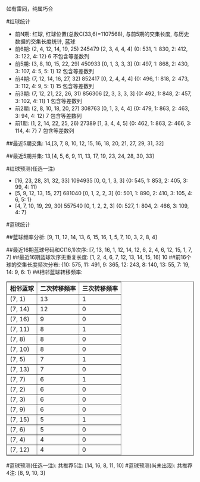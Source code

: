 <!-- 
.. title: 双色球2016015期(2016-02-04)数据分析报告
.. slug: slott-2016015-2016-02-04-report
.. date: 2016-02-05 08:00:00 UTC+08:00
.. tags: Lottery
.. link: 
.. description: 
.. type: text
-->

如有雷同，纯属巧合

<!-- TEASER_END-->

#红球统计

- 前N期: 红球, 红球位置(总数C(33,6)=1107568), 与前5期的交集长度, 与历史数据的交集长度统计, 蓝球
- 前6期: (2, 4, 12, 14, 19, 25) 245479 [2, 3, 4, 4, 4] {0: 531, 1: 830, 2: 412, 3: 122, 4: 12} 6 不包含等差数列
- 前5期: (3, 8, 10, 15, 22, 29) 450933 [0, 1, 3, 3, 3] {0: 497, 1: 868, 2: 430, 3: 107, 4: 5, 5: 1} 12 包含等差数列
- 前4期: (7, 12, 14, 16, 27, 32) 852417 [0, 2, 4, 4, 4] {0: 496, 1: 818, 2: 473, 3: 112, 4: 9, 5: 1} 15 包含等差数列
- 前3期: (7, 12, 21, 22, 26, 31) 856306 [2, 3, 3, 3, 3] {0: 492, 1: 848, 2: 457, 3: 102, 4: 11} 1 包含等差数列
- 前2期: (2, 8, 10, 18, 20, 27) 308763 [0, 1, 3, 4, 4] {0: 479, 1: 863, 2: 463, 3: 94, 4: 12} 7 包含等差数列
- 前1期: (1, 2, 14, 22, 25, 26) 27389 [1, 3, 4, 4, 5] {0: 462, 1: 863, 2: 466, 3: 114, 4: 7} 7 包含等差数列

##最近5期交集:
14,[3, 7, 8, 10, 12, 15, 16, 18, 20, 21, 27, 29, 31, 32]

##最近5期并集:
13,[4, 5, 6, 9, 11, 13, 17, 19, 23, 24, 28, 30, 33]

#红球预测(任选一注)

- [16, 23, 28, 31, 32, 33] 1094935 [0, 0, 1, 3, 3] {0: 545, 1: 853, 2: 405, 3: 99, 4: 11}
- [5, 9, 12, 13, 15, 27] 681040 [0, 1, 2, 2, 3] {0: 501, 1: 890, 2: 410, 3: 105, 4: 6, 5: 1}
- [4, 7, 10, 19, 29, 30] 557540 [0, 1, 2, 2, 3] {0: 527, 1: 804, 2: 466, 3: 109, 4: 7}

#蓝球统计

##蓝球频率分析:
[9, 11, 12, 14, 13, 6, 15, 16, 1, 5, 7, 10, 3, 2, 8, 4]

##最近16期蓝球号码和C(16,1)次序:
 [7, 13, 16, 1, 12, 14, 12, 6, 2, 4, 6, 12, 15, 1, 7, 7]
##最近16期蓝球次序无重复长度:
 [1, 2, 4, 6, 7, 12, 13, 14, 15, 16] 10
##前16个球的交集长度频次分布:
{10: 575, 11: 491, 9: 365, 12: 243, 8: 140, 13: 55, 7: 19, 14: 9, 6: 1}
##相邻蓝球转移频率:
 <table border="1" class="table table-striped dataframe">
  <thead>
    <tr style="text-align: right;">
      <th>相邻蓝球</th>
      <th>二次转移频率</th>
      <th>三次转移频率</th>
    </tr>
  </thead>
  <tbody>
    <tr>
      <td>(7, 1)</td>
      <td>13</td>
      <td>1</td>
    </tr>
    <tr>
      <td>(7, 14)</td>
      <td>12</td>
      <td>0</td>
    </tr>
    <tr>
      <td>(7, 16)</td>
      <td>9</td>
      <td>0</td>
    </tr>
    <tr>
      <td>(7, 11)</td>
      <td>8</td>
      <td>1</td>
    </tr>
    <tr>
      <td>(7, 8)</td>
      <td>8</td>
      <td>0</td>
    </tr>
    <tr>
      <td>(7, 10)</td>
      <td>8</td>
      <td>0</td>
    </tr>
    <tr>
      <td>(7, 5)</td>
      <td>7</td>
      <td>1</td>
    </tr>
    <tr>
      <td>(7, 13)</td>
      <td>7</td>
      <td>0</td>
    </tr>
    <tr>
      <td>(7, 7)</td>
      <td>6</td>
      <td>1</td>
    </tr>
    <tr>
      <td>(7, 2)</td>
      <td>6</td>
      <td>0</td>
    </tr>
    <tr>
      <td>(7, 3)</td>
      <td>6</td>
      <td>0</td>
    </tr>
    <tr>
      <td>(7, 9)</td>
      <td>6</td>
      <td>0</td>
    </tr>
    <tr>
      <td>(7, 15)</td>
      <td>5</td>
      <td>1</td>
    </tr>
    <tr>
      <td>(7, 6)</td>
      <td>5</td>
      <td>0</td>
    </tr>
    <tr>
      <td>(7, 4)</td>
      <td>4</td>
      <td>0</td>
    </tr>
    <tr>
      <td>(7, 12)</td>
      <td>4</td>
      <td>0</td>
    </tr>
  </tbody>
</table>
#蓝球预测(任选一注):
共推荐5注: [14, 16, 8, 11, 10]
#蓝球预测(尚未出现):
共推荐4注: [8, 9, 10, 3]

